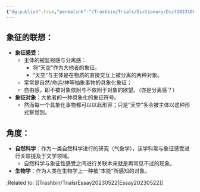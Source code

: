 ```yaml
---
{"dg-publish":true,"permalink":"/Trashbin/Trials/Dictionary/Dict20231005/","title":"联想用|天空","created":"","updated":""}
---
```


## 象征的联想：
- **象征感受：**
	- 主体的被监视感与分离感：
		- 将“天空”作为大他者的象征。
		- “天空”与主体是在物质的直接交互上被分离的两种对象。
	- 常常是自然/命运/神等抽象事物的具象化象征；
	- 自由感，即不被对象依附与不依附于对象的欲望。（亦是分离感？）
- **象征对象**：大他者的一种具象化的象征符号。
	- 然而每一个具象化事物都可以以此形容；只是“天空”多会被主体以这种形式察觉到。

## 角度：
- **自然科学**：作为一类自然科学进行的研究（气象学），该学科常与象征感受进行关联提及于文学领域。
	- 自然科学与象征性感受之间进行关联本来就是再常见不过的现象。
- **生物学**：作为人类在生物学上一种被“本能”所感知的对象。

;Related to: [[Trashbin/Trials/Essay20230522\|Essay20230522]]